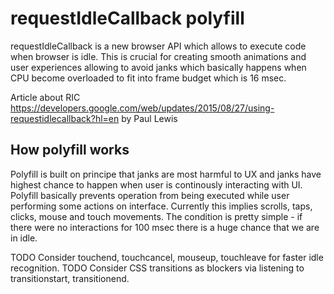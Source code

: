 requestIdleCallback polyfill
============================

requestIdleCallback is a new browser API which allows to execute code when browser is idle.
This is crucial for creating smooth animations and user experiences allowing to avoid janks which basically happens when CPU become overloaded to fit into frame budget which is 16 msec.

Article about RIC https://developers.google.com/web/updates/2015/08/27/using-requestidlecallback?hl=en by Paul Lewis

How polyfill works
------------------

Polyfill is built on principe that janks are most harmful to UX and janks have highest chance to happen when user is continously interacting with UI. Polyfill basically prevents operation from being executed while user performing some actions on interface. Currently this implies scrolls, taps, clicks, mouse and touch movements. The condition is pretty simple - if there were no interactions for 100 msec there is a huge chance that we are in idle.

TODO Consider touchend, touchcancel, mouseup, touchleave for faster idle recognition.
TODO Consider CSS transitions as blockers via listening to transitionstart, transitionend.